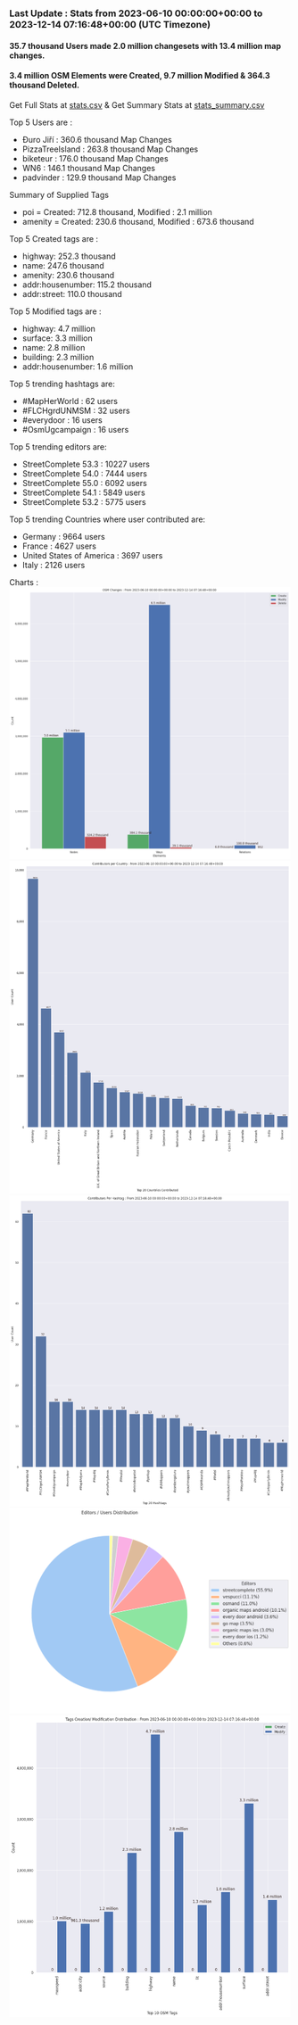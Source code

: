 ### Last Update : Stats from 2023-06-10 00:00:00+00:00 to 2023-12-14 07:16:48+00:00 (UTC Timezone)

#### 35.7 thousand Users made 2.0 million changesets with 13.4 million map changes.
#### 3.4 million OSM Elements were Created, 9.7 million Modified & 364.3 thousand Deleted.
Get Full Stats at [stats.csv](/stats/fieldmappers/Daily/stats.csv)
 & Get Summary Stats at [stats_summary.csv](/stats/fieldmappers/Daily/stats_summary.csv)

Top 5 Users are : 
- Đuro Jiří : 360.6 thousand Map Changes
- PizzaTreeIsland : 263.8 thousand Map Changes
- biketeur : 176.0 thousand Map Changes
- WN6 : 146.1 thousand Map Changes
- padvinder : 129.9 thousand Map Changes

Summary of Supplied Tags
- poi = Created: 712.8 thousand, Modified : 2.1 million
- amenity = Created: 230.6 thousand, Modified : 673.6 thousand


Top 5 Created tags are :
- highway: 252.3 thousand
- name: 247.6 thousand
- amenity: 230.6 thousand
- addr:housenumber: 115.2 thousand
- addr:street: 110.0 thousand


Top 5 Modified tags are :
- highway: 4.7 million
- surface: 3.3 million
- name: 2.8 million
- building: 2.3 million
- addr:housenumber: 1.6 million


Top 5 trending hashtags are:
- #MapHerWorld : 62 users
- #FLCHgrdUNMSM : 32 users
- #everydoor : 16 users
- #OsmUgcampaign : 16 users


Top 5 trending editors are:
- StreetComplete 53.3 : 10227 users
- StreetComplete 54.0 : 7444 users
- StreetComplete 55.0 : 6092 users
- StreetComplete 54.1 : 5849 users
- StreetComplete 53.2 : 5775 users


Top 5 trending Countries where user contributed are:
- Germany : 9664 users
- France : 4627 users
- United States of America : 3697 users
- Italy : 2126 users


 Charts : 
![Alt text](./stats_osm_changes.png) 
![Alt text](./stats_users_per_country.png) 
![Alt text](./stats_users_per_hashtag.png) 
![Alt text](./stats_editors_pie_chart.png) 
![Alt text](./stats_tags.png) 
